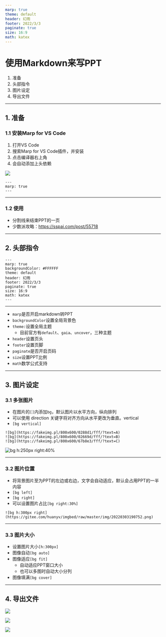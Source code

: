 ```yaml
---
marp: true
theme: default
header: 幻雨
footer: 2022/3/3
paginate: true
size: 16:9
math: katex
---
```


# 使用Markdown来写PPT

1. 准备
2. 头部指令
3. 图片设定
4. 导出文件

***

## 1. 准备

### 1.1 安装Marp for VS Code

1. 打开VS Code
2. 搜索Marp for VS Code插件，并安装
3. 点击编译器右上角
4. 会自动添加上头依赖

![](https://gitee.com/huanyv/imgbed/raw/master/img/20220303183714.png)

```
---
marp: true
---
```

***

### 1.2 使用

* 分割线来结束PPT的一页
* 少数派攻略：<https://sspai.com/post/55718>

***

## 2. 头部指令

```
---
marp: true
backgroundColor: #FFFFFF
theme: default
header: 幻雨
footer: 2022/3/3
paginate: true
size: 16:9
math: katex
---
```

*** 

* `marp`是否开启markdown转PPT
* `backgroundColor`设置全局背景色
* `theme:`设置全局主题
    * 目前官方有`default`、`gaia`、`uncover`，三种主题
* `header`设置页头
* `footer`设置页脚
* `paginate`是否开启页码
* `size`设置PPT比例
* `math`数学公式支持

*** 

## 3. 图片设定

### 3.1 多张图片

* 在图片的`[]`内添加`bg`，默认图片以水平方向，纵向排列
* 可以使用 direction 关键字将对齐方向从水平更改为垂直。vertical
* `[bg vertical]`

```
![bg](https://fakeimg.pl/800x600/0288d1/fff/?text=A)
![bg](https://fakeimg.pl/800x600/02669d/fff/?text=B)
![bg](https://fakeimg.pl/800x600/67b8e3/fff/?text=C)
```

![bg h:250px right:40%](https://gitee.com/huanyv/imgbed/raw/master/img/20220303190752.png)

*** 

### 3.2 图片位置

* 将背景图片至为PPT的左边或右边，文字会自动适应，默认会占用PPT的一半内容
* `[bg left]`
* `[bg right]`
* 可以设置图片占比`[bg right:30%]`

```
![bg h:300px right](https://gitee.com/huanyv/imgbed/raw/master/img/20220303190752.png)
```

***

### 3.3 图片大小

* 设置图片大小`[h:300px]`
* 图像自动`[bg auto]`
* 图像适应`[bg fit]`
    * 自动适应PPT窗口大小
    * 也可以多图时自动大小分列
* 图像填满`[bg cover]`

***

## 4. 导出文件

![](https://gitee.com/huanyv/imgbed/raw/master/img/20220303193339.png)

![](https://gitee.com/huanyv/imgbed/raw/master/img/20220303193109.png)

![](https://gitee.com/huanyv/imgbed/raw/master/img/20220303193312.png)


